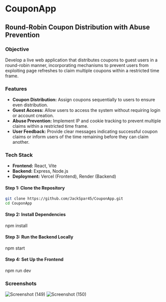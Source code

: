 # CouponApp

## Round-Robin Coupon Distribution with Abuse Prevention

### Objective
Develop a live web application that distributes coupons to guest users in a round-robin manner, incorporating mechanisms to prevent users from exploiting page refreshes to claim multiple coupons within a restricted time frame.

### Features
- **Coupon Distribution:** Assign coupons sequentially to users to ensure even distribution.
- **Guest Access:** Allow users to access the system without requiring login or account creation.
- **Abuse Prevention:** Implement IP and cookie tracking to prevent multiple claims within a restricted time frame.
- **User Feedback:** Provide clear messages indicating successful coupon claims or inform users of the time remaining before they can claim another.

### Tech Stack
- **Frontend:** React, Vite
- **Backend:** Express, Node.js
- **Deployment:** Vercel (Frontend), Render (Backend)

#### Step 1: Clone the Repository
```bash
git clone https://github.com/JackSpar45/CouponApp.git
cd CouponApp
```
#### Step 2: Install Dependencies
npm install

#### Step 3: Run the Backend Locally
npm start

#### Step 4: Set Up the Frontend
npm run dev

### Screenshots
![Screenshot (149)](https://github.com/user-attachments/assets/cd6fb74e-cc91-4e37-95af-57614b5f8baf)
![Screenshot (150)](https://github.com/user-attachments/assets/c5cf6d15-6abc-4430-b909-6932e64e76a0)




